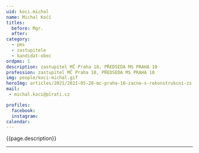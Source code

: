 ```yaml
---
uid: koci.michal
name: Michal Kočí
titles:
  before: Mgr.
  after:
category:
  - pms
  - zastupitele    
  - kandidat-obec 
ordpms: 1
description: zastupitel MČ Praha 10, PŘEDSEDA MS PRAHA 10
profession: zastupitel MČ Praha 10, PŘEDSEDA MS PRAHA 10
img: people/koci-michal.gif
heroImg: articles/2021/2021-05-28-mc-praha-10-zacne-s-rekonstrukcni-zs-v-olsinach.jpg
mail:
 - michal.koci@pirati.cz

profiles:
  facebook: 
  instagram: 
calendar: 
---
```


{{page.description}}



---
